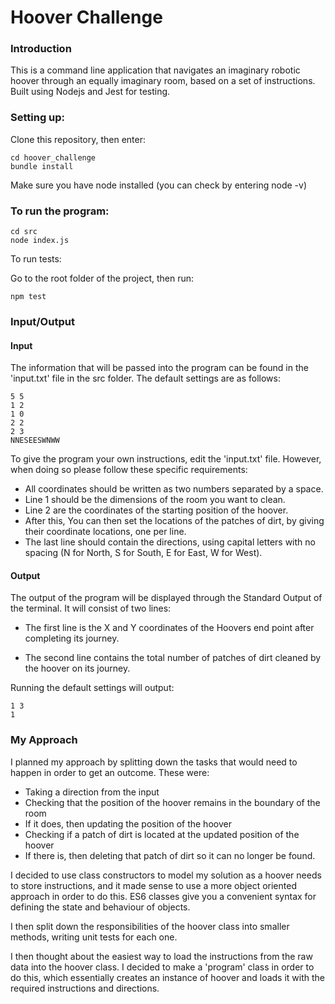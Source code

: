 
# Hoover Challenge #

### Introduction ###

This is a command line application that navigates an imaginary robotic hoover through an equally imaginary room, based on a set of instructions. Built using Nodejs and Jest for testing.


### Setting up: ###

Clone this repository, then enter:

```
cd hoover_challenge
bundle install
```

Make sure you have node installed (you can check by entering node -v)


### To run the program: ###

```
cd src
node index.js
```

To run tests:

Go to the root folder of the project, then run:

```
npm test
```

### Input/Output ###


#### Input ####
The information that will be passed into the program can be found in the 'input.txt' file in the src folder. The default settings are as follows:

```
5 5
1 2
1 0
2 2
2 3
NNESEESWNWW
```

To give the program your own instructions, edit the 'input.txt' file. However, when doing so please follow these specific requirements:

* All coordinates should be written as two numbers separated by a space.
* Line 1 should be the dimensions of the room you want to clean.
* Line 2 are the coordinates of the starting position of the hoover.
* After this, You can then set the locations of the patches of dirt, by giving their coordinate locations, one per line.
* The last line should contain the directions, using capital letters with no spacing (N for North, S for South, E for East, W for West).

#### Output ####

The output of the program will be displayed through the Standard Output of the terminal. It will consist of two lines:

* The first line is the X and Y coordinates of the Hoovers end point after completing its journey.

* The second line contains the total number of patches of dirt cleaned by the hoover on its journey. 

Running the default settings will output:

```
1 3
1
```


### My Approach ###

I planned my approach by splitting down the tasks that would need to happen in order to get an outcome. These were:
 * Taking a direction from the input
 * Checking that the position of the hoover remains in the boundary of the room
 * If it does, then updating the position of the hoover
 * Checking if a patch of dirt is located at the updated position of the hoover
 * If there is, then deleting that patch of dirt so it can no longer be found.

I decided to use class constructors to model my solution as a hoover needs to store instructions, and it made sense to use a more object oriented approach in order to do this. ES6 classes give you a convenient syntax for defining the state and behaviour of objects.

I then split down the responsibilities of the hoover class into smaller methods, writing unit tests for each one.

I then thought about the easiest way to load the instructions from the raw data into the hoover class. I decided to make a 'program' class in order to do this, which essentially creates an instance of hoover and loads it with the required instructions and directions.
